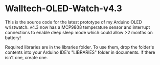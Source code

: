 Walltech-OLED-Watch-v4.3
========================

This is the source code for the latest prototype of my Arduino OLED wristwatch. v4.3 now has a MCP9808 temperature sensor and interrupt connections to enable deep sleep mode which could allow >2 months on battery!

Required libraries are in the libraries folder. To use them, drop the folder's contents into your Arduino IDE's "LIBRARIES" folder in documents. If there isn't one, create one.

